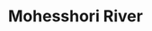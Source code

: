 ---
title: "Mohesshori River"
title_bn: "মহেস্মরি নদী"
description: "It originates from Gaidghati of chuadanga district that ends by meeting with Chitra river at Kalupara."
---